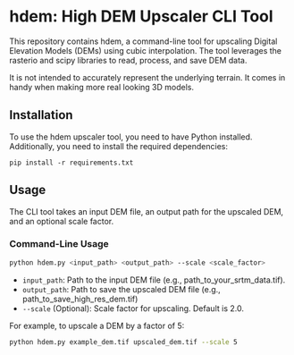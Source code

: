 # hdem: High DEM Upscaler CLI Tool

This repository contains hdem, a command-line tool for upscaling Digital Elevation Models (DEMs) using cubic interpolation. The tool leverages the rasterio and scipy libraries to read, process, and save DEM data.

It is not intended to accurately represent the underlying terrain. It comes in handy when making more real looking 3D models. 

## Installation

To use the hdem upscaler tool, you need to have Python installed. Additionally, you need to install the required dependencies:

``` 
pip install -r requirements.txt
```

## Usage 

The CLI tool takes an input DEM file, an output path for the upscaled DEM, and an optional scale factor.

### Command-Line Usage

```bash
python hdem.py <input_path> <output_path> --scale <scale_factor>
```

- `input_path`: Path to the input DEM file (e.g., path_to_your_srtm_data.tif).
- `output_path`: Path to save the upscaled DEM file (e.g., path_to_save_high_res_dem.tif)
- `--scale` (Optional): Scale factor for upscaling. Default is 2.0.

For example, to upscale a DEM by a factor of 5:

```bash
python hdem.py example_dem.tif upscaled_dem.tif --scale 5
```